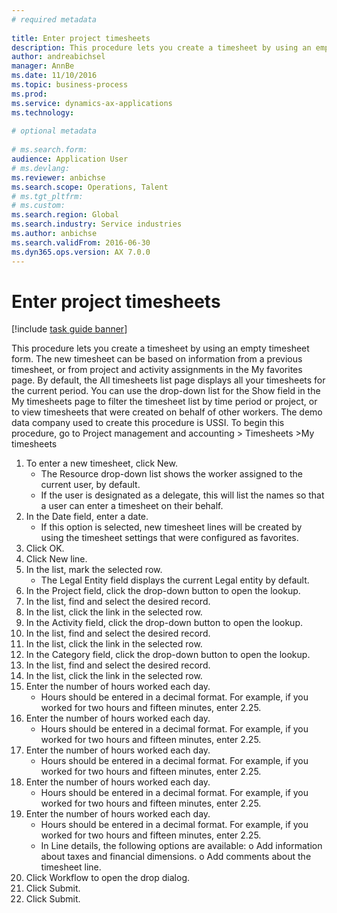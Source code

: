 ```yaml
--- 
# required metadata 
 
title: Enter project timesheets
description: This procedure lets you create a timesheet by using an empty timesheet form. 
author: andreabichsel
manager: AnnBe 
ms.date: 11/10/2016
ms.topic: business-process 
ms.prod:  
ms.service: dynamics-ax-applications 
ms.technology:  
 
# optional metadata 
 
# ms.search.form:   
audience: Application User 
# ms.devlang:  
ms.reviewer: anbichse
ms.search.scope: Operations, Talent 
# ms.tgt_pltfrm:  
# ms.custom:  
ms.search.region: Global
ms.search.industry: Service industries
ms.author: anbichse
ms.search.validFrom: 2016-06-30 
ms.dyn365.ops.version: AX 7.0.0 
---
```

# Enter project timesheets

[!include [task guide banner](../../includes/task-guide-banner.md)]

This procedure lets you create a timesheet by using an empty timesheet form. The new timesheet can be based on information from a previous timesheet, or from project and activity assignments in the My favorites page. By default, the All timesheets list page displays all your timesheets for the current period. You can use the drop-down list for the Show field in the My timesheets page to filter the timesheet list by time period or project, or to view timesheets that were created on behalf of other workers. The demo data company used to create this procedure is USSI. To begin this procedure, go to Project management and accounting > Timesheets >My timesheets

1. To enter a new timesheet, click New.
    * The Resource drop-down list shows the worker assigned to the current user, by default.  
    * If the user is designated as a delegate, this will list the names so that a user can enter a timesheet on their behalf.  
2. In the Date field, enter a date.
    * If this option is selected, new timesheet lines will be created by using the timesheet settings that were configured as favorites.  
3. Click OK.
4. Click New line.
5. In the list, mark the selected row.
    * The Legal Entity field displays the current Legal entity by default.   
6. In the Project field, click the drop-down button to open the lookup.
7. In the list, find and select the desired record.
8. In the list, click the link in the selected row.
9. In the Activity field, click the drop-down button to open the lookup.
10. In the list, find and select the desired record.
11. In the list, click the link in the selected row.
12. In the Category field, click the drop-down button to open the lookup.
13. In the list, find and select the desired record.
14. In the list, click the link in the selected row.
15. Enter the number of hours worked each day.
    * Hours should be entered in a decimal format.  For example, if you worked for two hours and fifteen minutes, enter 2.25.   
16. Enter the number of hours worked each day.
    * Hours should be entered in a decimal format.  For example, if you worked for two hours and fifteen minutes, enter 2.25.   
17. Enter the number of hours worked each day.
    * Hours should be entered in a decimal format.  For example, if you worked for two hours and fifteen minutes, enter 2.25.   
18. Enter the number of hours worked each day.
    * Hours should be entered in a decimal format.  For example, if you worked for two hours and fifteen minutes, enter 2.25.   
19. Enter the number of hours worked each day.
    * Hours should be entered in a decimal format.  For example, if you worked for two hours and fifteen minutes, enter 2.25.   
    * In Line details, the following options are available:  o	Add information about taxes and financial dimensions.  o	Add comments about the timesheet line.  
20. Click Workflow to open the drop dialog.
21. Click Submit.
22. Click Submit.

